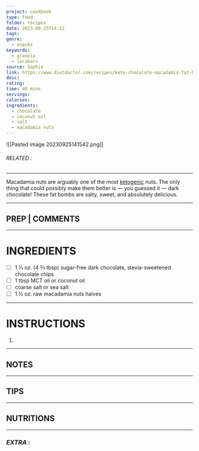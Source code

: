 ```yaml
---
project: cookbook
type: food
folder: recipes
date: 2023-09-25T14:12
tags: 
genre:
  - snacks
keywords:
  - granola
  - larabars
source: Sophie
link: https://www.dietdoctor.com/recipes/keto-chocolate-macadamia-fat-bombs
desc: 
rating: 
time: 40 mins
servings: 
calories: 
ingredients:
  - chocolate
  - coconut oil
  - salt
  - macadamia nuts
---
```


![[Pasted image 20230925141542.png]]
###### *RELATED* : 
---
Macadamia nuts are arguably one of the most [ketogenic](https://www.dietdoctor.com/low-carb/keto) nuts. The only thing that could possibly make them better is — you guessed it — dark chocolate! These fat bombs are salty, sweet, and absolutely delicious.

---
## PREP | COMMENTS



---
# INGREDIENTS

- [ ] 1 1⁄3 oz. (4 2⁄3 tbsp) sugar-free dark chocolate, stevia-sweetened chocolate chips
- [ ] 1 tbsp MCT oil or coconut oil
- [ ] coarse salt or sea salt
- [ ] 1 ½ oz. raw macadamia nuts halves

---
# INSTRUCTIONS

1. 

---
## NOTES



---
## TIPS



---
## NUTRITIONS



---
### *EXTRA* :




